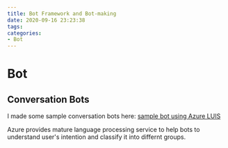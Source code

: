 ```yaml
---
title: Bot Framework and Bot-making
date: 2020-09-16 23:23:38
tags:
categories:
- Bot
---
```



# Bot 



## Conversation Bots

I made some sample conversation bots here: [sample bot using Azure LUIS](https://github.com/Zhangjt9317/BotMaking)

Azure provides mature language processing service to help bots to understand user's intention and classify it into differnt groups. 

